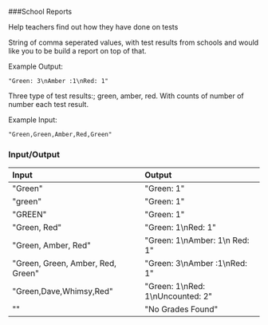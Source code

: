 ###School Reports

Help teachers find out how they have done on tests

String of comma seperated values, with test results from schools and would like you to be build a report on top of that.

Example Output:

```
"Green: 3\nAmber :1\nRed: 1"
```

Three type of test results:; green, amber, red. With counts of number of number each test result.

Example Input:

```
"Green,Green,Amber,Red,Green"
```

### Input/Output
| Input     | Output     |
| :------------- | :------------- |
| "Green" | "Green: 1" |
| "green" | "Green: 1" |
| "GREEN" | "Green: 1" |
| "Green, Red" | "Green: 1\nRed: 1" |
| "Green, Amber, Red" | "Green: 1\nAmber: 1\n Red: 1" |
| "Green, Green, Amber, Red, Green"   | "Green: 3\nAmber :1\nRed: 1"      |
| "Green,Dave,Whimsy,Red" | "Green: 1\nRed: 1\nUncounted: 2" |
| "" | "No Grades Found" |
